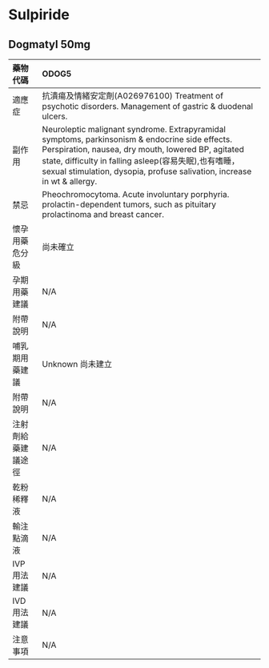 # Sulpiride

## Dogmatyl  50mg

| 藥物代碼           | ODOG5                                                                                                                                                                                                                                                                                                                        |
|:-------------------|:-----------------------------------------------------------------------------------------------------------------------------------------------------------------------------------------------------------------------------------------------------------------------------------------------------------------------------|
| 適應症             | 抗潰瘍及情緒安定劑(A026976100)             Treatment of psychotic disorders. Management of gastric & duodenal ulcers.                                                                                                                                                                                                        |
| 副作用             | Neuroleptic malignant syndrome.            Extrapyramidal symptoms, parkinsonism & endocrine side effects.             Perspiration, nausea, dry mouth, lowered BP, agitated state, difficulty in falling             asleep(容易失眠),也有嗜睡， sexual stimulation, dysopia, profuse salivation, increase in wt & allergy. |
| 禁忌               | Pheochromocytoma. Acute involuntary porphyria. prolactin-dependent tumors, such as pituitary prolactinoma and breast cancer.                                                                                                                                                                                                 |
| 懷孕用藥危分級     | 尚未確立                                                                                                                                                                                                                                                                                                                     |
| 孕期用藥建議       | N/A                                                                                                                                                                                                                                                                                                                          |
| 附帶說明           | N/A                                                                                                                                                                                                                                                                                                                          |
| 哺乳期用藥建議     | Unknown 尚未建立                                                                                                                                                                                                                                                                                                             |
| 附帶說明           | N/A                                                                                                                                                                                                                                                                                                                          |
| 注射劑給藥建議途徑 | N/A                                                                                                                                                                                                                                                                                                                          |
| 乾粉稀釋液         | N/A                                                                                                                                                                                                                                                                                                                          |
| 輸注點滴液         | N/A                                                                                                                                                                                                                                                                                                                          |
| IVP 用法建議       | N/A                                                                                                                                                                                                                                                                                                                          |
| IVD 用法建議       | N/A                                                                                                                                                                                                                                                                                                                          |
| 注意事項           | N/A                                                                                                                                                                                                                                                                                                                          |

